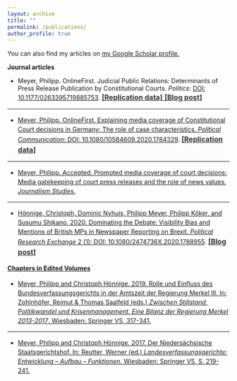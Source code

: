 ```yaml
---
layout: archive
title: ""
permalink: /publications/
author_profile: true
---
```


<script type='text/javascript' src='https://d1bxh8uas1mnw7.cloudfront.net/assets/embed.js'></script>

You can also find my articles on <u><a href="https://scholar.google.de/citations?user=mk7kDiQAAAAJ&hl=de">my Google Scholar profile</a>.</u>

<b>Journal articles</b>

- Meyer, Philipp. OnlineFirst. Judicial Public Relations: Determinants of Press Release Publication by Constitutional Courts. <i>Politics</i>: [DOI: 10.1177/0263395719885753](https://doi.org/10.1177/0263395719885753). <span style="font-size: medium;"><a style="line-height: 1.5;" href="https://github.com/phimeyer/Replication-Data-for-Determinants-of-FCC-Press-Releases"><span style="color: #333333;"><span style="font-size: medium;"> <b>[Replication data]</b> </span></span> <span style="font-size: medium;"><a style="line-height: 1.5;" href="http://politicsblog.ac.uk/2019/12/20/communicating-judicial-decisions-evidence-on-the-determinants-of-press-release-publication-from-the-german-case/"><span style="color: #333333;"><span style="font-size: medium;"> <b>[Blog post]</b> </span></span>
    
    <div data-badge-popover="bottom" data-badge-type="donut" data-doi="https://doi.org/10.1177/0263395719885753" data-hide-no-mentions="true" class="altmetric-embed"></div>

<hr>
    
- Meyer, Philipp. OnlineFirst. Explaining media coverage of Constitutional Court decisions in Germany: The role of case characteristics. <i>Political Communication</i>: [DOI: 10.1080/10584609.2020.1784329](https://doi.org/10.1080/10584609.2020.1784329). <span style="font-size: medium;"><a style="line-height: 1.5;" href="https://doi.org/10.17605/OSF.IO/HFY4K"><span style="color: #333333;"><span style="font-size: medium;"> <b>[Replication data]</b> </span></span> 

    <div data-badge-popover="bottom" data-badge-type="donut" data-doi="https://doi.org/10.1080/10584609.2020.1784329" data-hide-no-mentions="true" class="altmetric-embed"></div>
            
<hr>
    
- Meyer, Philipp. Accepted. Promoted media coverage of court decisions: Media gatekeeping of court press releases and the role of news values. <i>Journalism Studies</i>.
    
<hr>
    
- Hönnige, Christoph, Dominic Nyhuis, Philipp Meyer, Philipp Köker, and Susumu Shikano. 2020. Dominating the Debate: Visibility Bias and Mentions of British MPs in Newspaper Reporting on Brexit. <i>Political Research Exchange</i> 2 (1): [DOI: 10.1080/2474736X.2020.1788955](https://doi.org/10.1080/2474736X.2020.1788955). <span style="font-size: medium;"><a style="line-height: 1.5;" href="https://ukandeu.ac.uk/how-balanced-was-the-debate-over-brexit"><span style="color: #333333;"><span style="font-size: medium;"> <b>[Blog post]</b> </span></span>
    
    <div data-badge-popover="bottom" data-badge-type="donut" data-doi="https://doi.org/10.1080/2474736X.2020.1788955" data-hide-no-mentions="true" class="altmetric-embed"></div>

<b>Chapters in Edited Volumes</b>

- Meyer, Philipp and Christoph Hönnige. 2019. Rolle und Einfluss des Bundesverfassungsgerichts in der Amtszeit der Regierung Merkel III. In: Zohlnhöfer, Reimut & Thomas Saalfeld (eds.) <i>Zwischen Stillstand, Politikwandel und Krisenmanagement. Eine Bilanz der Regierung Merkel 2013-2017</i>. Wiesbaden: Springer VS, 317-341.

<hr>
    
- Meyer, Philipp and Christoph Hönnige. 2017. Der Niedersächsische Staatsgerichtshof. In: Reutter, Werner (ed.) <i>Landesverfassungsgerichte: Entwicklung – Aufbau – Funktionen</i>. Wiesbaden: Springer VS, S. 219-241.
